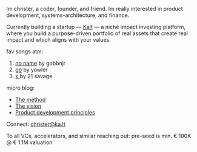 Im christer, a coder, founder, and friend. Im really interested in product development, systems-architecture, and finance. 

Currently building a startup — <a href="https://ka.lt">Kalt</a> — a niché impact investing platform, where you build a purpose-driven portfolio of real assets that create real impact and which aligns with your values.

fav songs atm:
1. [no name](https://www.youtube.com/watch?v=c3E8DW_u0a8) by gobbnjr
2. [go](https://www.youtube.com/watch?v=OOFNUh80Jnw) by yowler
3. [x ](https://www.youtube.com/watch?v=SpXw0qiy3Wo) by 21 savage 

micro blog:
- [The method](https://k-lt.medium.com/afb1f91f981d)
- [The vision](https://ka.lt/vision)
- [Product development principles](https://k-lt.medium.com/3517535a8a20)

Connect: christer@ka.lt

To all VCs, accelerators, and similar reaching out: pre-seed is min. € 100K @ € 1.1M valuation
